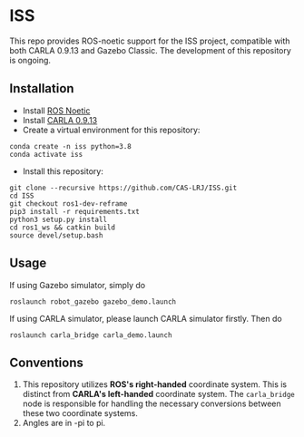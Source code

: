 # ISS
This repo provides ROS-noetic support for the ISS project, compatible with both CARLA 0.9.13 and Gazebo Classic. The development of this repository is ongoing.

## Installation
- Install [ROS Noetic](http://wiki.ros.org/noetic/Installation)
- Install [CARLA 0.9.13](https://carla-releases.s3.eu-west-3.amazonaws.com/Linux/CARLA_0.9.13.tar.gz)
- Create a virtual environment for this repository:
```
conda create -n iss python=3.8
conda activate iss
```
- Install this repository:
```
git clone --recursive https://github.com/CAS-LRJ/ISS.git 
cd ISS
git checkout ros1-dev-reframe
pip3 install -r requirements.txt
python3 setup.py install
cd ros1_ws && catkin build
source devel/setup.bash
```

## Usage
If using Gazebo simulator, simply do
```
roslaunch robot_gazebo gazebo_demo.launch
```
If using CARLA simulator, please launch CARLA simulator firstly. Then do
```
roslaunch carla_bridge carla_demo.launch
```

## Conventions
1. This repository utilizes **ROS's right-handed** coordinate system. This is distinct from **CARLA's left-handed** coordinate system. The ``carla_bridge`` node is responsible for handling the necessary conversions between these two coordinate systems.
2. Angles are in -pi to pi.